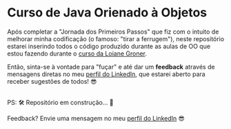 # Curso de Java Orienado à Objetos

Após completar a "Jornada dos Primeiros Passos" que fiz com o intuito de melhorar minha codificação (o famoso: "tirar a ferrugem"), neste repositório estarei inserindo todos o código produzido durante as aulas de OO que estou fazendo durante o [curso da Loiane Groner](https://loiane.training/).<br>

Então, sinta-se à vontade para "fuçar" e até dar um **feedback** através de mensagens diretas no meu [perfil do LinkedIn](https://www.linkedin.com/in/diogeneschagas/), que estarei aberto para receber sugestões de todos! :sunglasses: <br>
<br>

PS: 🛠 Repositório em construção... 🧰

Feedback? Envie uma mensagem no meu [perfil do LinkedIn](https://www.linkedin.com/in/diogeneschagas/) 😎
